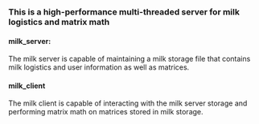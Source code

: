 ### This is a high-performance multi-threaded server for milk logistics and matrix math

#### milk_server:
The milk server is capable of maintaining a milk storage file that contains milk logistics and user information as well as matrices.

#### milk_client
The milk client is capable of interacting with the milk server storage and performing matrix math on matrices stored in milk storage.
